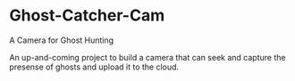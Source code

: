 # Ghost-Catcher-Cam
A Camera for Ghost Hunting


An up-and-coming project to build a camera that can seek and capture the presense of ghosts and upload it to the cloud.
